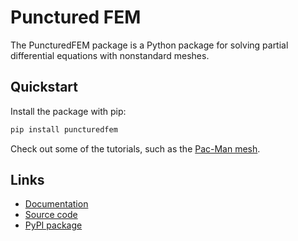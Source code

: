 # Punctured FEM

The PuncturedFEM package is a Python package for solving partial differential equations with nonstandard meshes.

## Quickstart
Install the package with pip:
```bash
pip install puncturedfem
```
Check out some of the tutorials, such as the [Pac-Man mesh](src/examples/ex2.1-pacman-fem.ipynb).

## Links
- [Documentation](https://puncturedfem.readthedocs.io)
- [Source code](https://github.com/samreynoldsmath/PuncturedFEM)
- [PyPI package](https://pypi.org/project/puncturedfem/)
